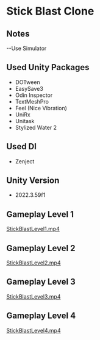 # Stick Blast Clone

## Notes
--Use Simulator

## Used Unity Packages
- DOTween
- EasySave3
- Odin Inspector
- TextMeshPro
- Feel (Nice Vibration)
- UniRx
- Unitask
- Stylized Water 2
  
## Used DI
- Zenject
  
## Unity Version
- 2022.3.59f1
  
## Gameplay Level 1
[StickBlastLevel1.mp4](https://github.com/user-attachments/assets/2ad3af6a-5cc4-4e9d-88ce-5aee4df4439c)
## Gameplay Level 2
[StickBlastLevel2.mp4](https://github.com/user-attachments/assets/e72d55c2-9e56-4849-9657-d1848515f404)
## Gameplay Level 3
[StickBlastLevel3.mp4](https://github.com/user-attachments/assets/737d8fb4-4fb4-44fa-a755-48b31f971209)
## Gameplay Level 4
[StickBlastLevel4.mp4](https://github.com/user-attachments/assets/cfa07b8e-3c0a-430a-8d93-b9069bf191b8)
